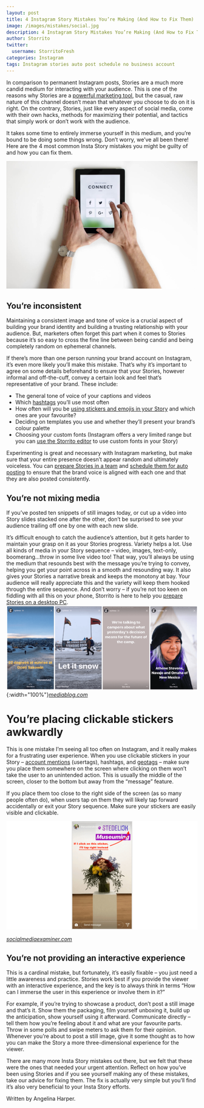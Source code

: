 ```yaml
---
layout: post
title: 4 Instagram Story Mistakes You’re Making (And How to Fix Them)
image: /images/mistakes/social.jpg
description: 4 Instagram Story Mistakes You’re Making (And How to Fix Them)
author: Storrito
twitter:
  username: StorritoFresh
categories: Instagram
tags: Instagram stories auto post schedule no business account
---
```


In comparison to permanent Instagram posts, Stories are a much more candid medium for interacting with your audience. This is one of the reasons why Stories are a [powerful marketing tool](https://blog.storrito.com/instagram/2018/11/15/How-to-create-Insta-Stories-that-can-sell-your-product.html), but the casual, raw nature of this channel doesn’t mean that whatever you choose to do on it is right. On the contrary, Stories, just like every aspect of social media, come with their own hacks, methods for maximizing their potential, and tactics that simply work or don’t work with the audience. 

It takes some time to entirely immerse yourself in this medium, and you’re bound to be doing some things wrong. Don’t worry, we’ve all been there! Here are the 4 most common Insta Story mistakes you might be guilty of and how you can fix them. 

![Storrito](/images/mistakes/social.jpg "Social Media")

<!--more-->

## You’re inconsistent
Maintaining a consistent image and tone of voice is a crucial aspect of building your brand identity and building a trusting relationship with your audience. But, marketers often forget this part when it comes to Stories because it’s so easy to cross the fine line between being candid and being completely random on ephemeral channels. 

If there’s more than one person running your brand account on Instagram, it’s even more likely you’ll make this mistake. That’s why it’s important to agree on some details beforehand to ensure that your Stories, however informal and off-the-cuff, convey a certain look and feel that’s representative of your brand. These include:

+ The general tone of voice of your captions and videos
+ Which [hashtags](https://blog.storrito.com/instagram/2018/10/22/How-to-use-Hashtags-in-your-Instagram-Story.html) you’ll use most often
+ How often will you be [using stickers and emojis in your Story](https://blog.storrito.com/instagram/2018/11/12/Emojis-Interactions-on-Instagram.html) and which ones are your favourite? 
+ Deciding on templates you use and whether they’ll present your brand’s colour palette
+ Choosing your custom fonts (Instagram offers a very limited range but you can [use the Storrito editor](https://app.storrito.com/#/login) to use custom fonts in your Story) 

Experimenting is great and necessary with Instagram marketing, but make sure that your entire presence doesn’t appear random and ultimately voiceless. You can [prepare Stories in a team](https://www.youtube.com/watch?v=fPFK5EBdjf8&t=1s) and [schedule them for auto posting](https://blog.storrito.com/instagram/2018/11/26/auto-post-to-your-instagram-story-no-business-account-required.html) to ensure that the brand voice is aligned with each one and that they are also posted consistently. 

## You’re not mixing media

If you’ve posted ten snippets of still images today, or cut up a video into Story slides stacked one after the other, don’t be surprised to see your audience trailing off one by one with each new slide.

It’s difficult enough to catch the audience’s attention, but it gets harder to maintain your grasp on it as your Stories progress. Variety helps a lot. Use all kinds of media in your Story sequence – video, images, text-only, boomerang…throw in some live video too! That way, you’ll always be using the medium that resounds best with the message you’re trying to convey, helping you get your point across in a smooth and resounding way. It also gives your Stories a narrative break and keeps the monotony at bay. Your audience will really appreciate this and the variety will keep them hooked through the entire sequence. And don’t worry – if you’re not too keen on fiddling with all this on your phone, Storrito is here to help you [prepare Stories on a desktop PC](https://blog.storrito.com/instagram/2018/11/06/Prepare-Instagram-Story-on-a-PC.html). 
![Storrito](/images/mistakes/rock-instagram.png "Social Media"){:width="100%"}*[mediablog.com](https://mediablog.prnewswire.com/2016/12/08/10-ways-to-captivate-your-audience-with-instagram-stories/)* 

# You’re placing clickable stickers awkwardly

This is one mistake I’m seeing all too often on Instagram, and it really makes for a frustrating user experience. When you use clickable stickers in your Story – [account mentions](https://blog.storrito.com/instagram/2018/05/28/how-to-use-usertags.html) (usertags), hashtags, and [geotags](https://blog.storrito.com/instagram/2018/10/29/How-to-use-Geotags-in-your-Instagram-Story.html) – make sure you place them somewhere on the screen where clicking on them won’t take the user to an unintended action. This is usually the middle of the screen, closer to the bottom but away from the “message” feature. 

If you place them too close to the right side of the screen (as so many people often do), when users tap on them they will likely tap forward accidentally or exit your Story sequence. Make sure your stickers are easily visible and clickable. 

![Storrito](/images/mistakes/placement.jpg "Social Media")

*[socialmediaexaminer.com](https://www.socialmediaexaminer.com/how-to-analyze-instagram-stories-with-instagram-insights/)* 


## You’re not providing an interactive experience

This is a cardinal mistake, but fortunately, it’s easily fixable – you just need a little awareness and practice. Stories work best if you provide the viewer with an interactive experience, and the key is to always think in terms “How can I immerse the user in this experience or involve them in it?”

For example, if you’re trying to showcase a product, don’t post a still image and that’s it. Show them the packaging, film yourself unboxing it, build up the anticipation, show yourself using it afterward. Communicate directly – tell them how you’re feeling about it and what are your favourite parts. Throw in some polls and swipe meters to ask them for their opinion. Whenever you’re about to post a still image, give it some thought as to how you can make the Story a more three-dimensional experience for the viewer. 

There are many more Insta Story mistakes out there, but we felt that these were the ones that needed your urgent attention. Reflect on how you’ve been using Stories and if you see yourself making any of these mistakes, take our advice for fixing them. The fix is actually very simple but you’ll find it’s also very beneficial to your Insta Story efforts. 

Written by Angelina Harper.